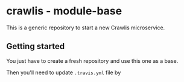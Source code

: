 # crawlis - module-base

This is a generic repository to start a new Crawlis microservice.

## Getting started

You just have to create a fresh repository and use this one as a base.

Then you'll need to update `.travis.yml` file by
